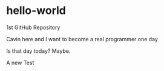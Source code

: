 # hello-world
1st GitHub Repository

Cavin here and I want to become a real programmer one day

Is that day today? Maybe.

A new Test
